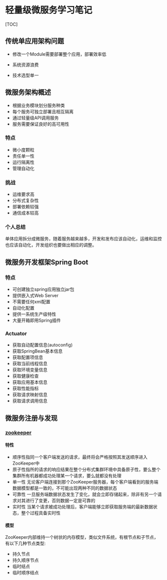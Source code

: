 # 轻量级微服务学习笔记

[TOC]

## 传统单应用架构问题

- 修改一个Module需要部署整个应用，部署效率低

- 系统资源浪费

- 技术选型单一

  

## 微服务架构概述

- 根据业务模块划分服务种类
- 每个服务可独立部署且相互隔离
- 通过轻量级API调用服务
- 服务需要保证良好的高可用性

### 特点

- 微小度颗粒
- 责任单一性
- 运行隔离性
- 管理自动化

### 挑战

- 运维要求高
- 分布式复杂性
- 部署依赖较强
- 通信成本较高

### 个人总结

​	单体应用拆分成微服务，随着服务越来越多，开发和发布应该自动化，运维和监控也应该自动化，开发组织也要做出相应的调整。	

## 微服务开发框架Spring Boot

### 特点

- 可创建独立spring应用独立jar包
- 提供嵌入式Web Server
- 不需要任何xml配置
- 自动化配置
- 提供一系统生产级特性
- 大量开箱即用Spring插件

### Actuator

- 获取自动配置信息(autoconfig)
- 获取SpringBean基本信息
- 获取配置项信息
- 获取当前线程信息
- 获取环境变量信息
- 获取健康检查
- 获取应用基本信息
- 获取性能指标
- 获取请求映射信息
- 获取请求调用信息

## 微服务注册与发现

### [zookeeper](https://zookeeper.apache.org/)

#### ​特性

- 顺序性指同一个客户端发送的请求，最终将会严格按照其发送顺序进入ZooKeeper中
- 原子性指所的请求的响应结果在整个分布式集群环境中具备原子性，要么整个集群所有机器都成功处理某一个请求，要么就都没有处理
- 单一性 无论客户端连接到那个ZooKeeper服务器，每个客户端看到的服务端数据模型都是一致的，不可能出现两种不同的数据状态
- 可靠性 一旦服务端数据状态发生了变化，就会立即存储起来，除非有另一个请求对其进行了变更，否则数据一定是可靠的
- 实时性 当某个请求被成功处理后，客户端能够立即获取服务端的最新数据状态，整个过程具备实时性

#### 模型

ZooKeeper内部维持一个树状的内存模型，类似文件系统，有根节点和子节点，有以下几种节点类型:

- 持久节点
- 持久顺序节点	
- 临时结点
- 临时顺序结点

